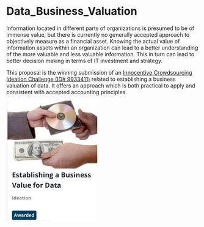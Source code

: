 # Data_Business_Valuation
Information located in different parts of organizations is presumed to be of immense value, but there is currently no generally accepted approach to objectively measure as a financial asset. Knowing the actual value of information assets within an organization can lead to a better understanding of the more valuable and less valuable information. This in turn can lead to better decision making in terms of IT investment and strategy.

This proposal is the winning submission of an [Innocentive Crowdsourcing Ideation Challenge (ID# 9933411)][innocentive-challenge] related to establishing a business valuation of data. It offers an approach which is both practical to apply and consistent with accepted accounting principles.

![innocentive-challenge-image](/img/innocentive-challenge-image-small.png)

[innocentive-challenge]:https://innocentive.wazoku.com/challenge/abbc994f7c2d4544b9ca1179baf38b79?searchIndex=2

